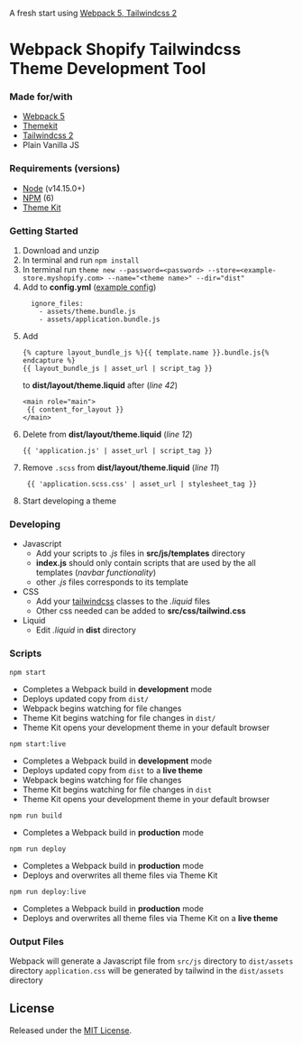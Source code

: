 A fresh start using [Webpack 5, Tailwindcss 2](https://github.com/BryanYeh/shopify-webpack-tailwindcss)

# Webpack Shopify Tailwindcss Theme Development Tool

### Made for/with
- [Webpack 5](https://webpack.js.org/)
- [Themekit](https://github.com/Shopify/themekit)
- [Tailwindcss 2](https://tailwindcss.com/)
- Plain Vanilla JS

### Requirements (versions)
- [Node](https://nodejs.org/en/) (v14.15.0+)
- [NPM](https://docs.npmjs.com/try-the-latest-stable-version-of-npm) (6)
- [Theme Kit](https://shopify.github.io/themekit/)

### Getting Started
1. Download and unzip
2. In terminal and run `npm install`
3. In terminal run `theme new --password=<password> --store=<example-store.myshopify.com> --name="<theme name>" --dir="dist"`
4. Add to **config.yml** ([example config](config.example.yml))
   ```
     ignore_files:
       - assets/theme.bundle.js
       - assets/application.bundle.js
   ```
5. Add 
   ```
   {% capture layout_bundle_js %}{{ template.name }}.bundle.js{% endcapture %}
   {{ layout_bundle_js | asset_url | script_tag }}
   ```
   to **dist/layout/theme.liquid** after (*line 42*)
   ```
   <main role="main">
    {{ content_for_layout }}
   </main>
   ```
6. Delete from **dist/layout/theme.liquid** (*line 12*)
   ```
   {{ 'application.js' | asset_url | script_tag }}
   ```
7. Remove ``.scss`` from **dist/layout/theme.liquid** (*line 11*)
   ```
    {{ 'application.scss.css' | asset_url | stylesheet_tag }}
   ```
8. Start developing a theme

### Developing
- Javascript
    - Add your scripts to *.js* files in **src/js/templates** directory
    - **index.js** should only contain scripts that are used by the all templates (*navbar functionality*)
    - other *.js* files corresponds to its template
- CSS
    - Add your [tailwindcss](https://tailwindcss.com/) classes to the *.liquid* files
    - Other css needed can be added to **src/css/tailwind.css**
- Liquid
    - Edit *.liquid* in **dist** directory

### Scripts
`npm start`
- Completes a Webpack build in **development** mode
- Deploys updated copy from ``dist/``
- Webpack begins watching for file changes
- Theme Kit begins watching for file changes in `dist/`
- Theme Kit opens your development theme in your default browser

`npm start:live`
- Completes a Webpack build in **development** mode
- Deploys updated copy from `dist` to a **live theme**
- Webpack begins watching for file changes
- Theme Kit begins watching for file changes in `dist`
- Theme Kit opens your development theme in your default browser

`npm run build`
- Completes a Webpack build in **production** mode

`npm run deploy`
- Completes a Webpack build in **production** mode
- Deploys and overwrites all theme files via Theme Kit

`npm run deploy:live`
- Completes a Webpack build in **production** mode
- Deploys and overwrites all theme files via Theme Kit on a **live theme**

### Output Files
Webpack will generate a Javascript file from `src/js` directory to `dist/assets` directory
`application.css` will be generated by tailwind in the `dist/assets` directory

## License
Released under the [MIT License](https://opensource.org/licenses/MIT).